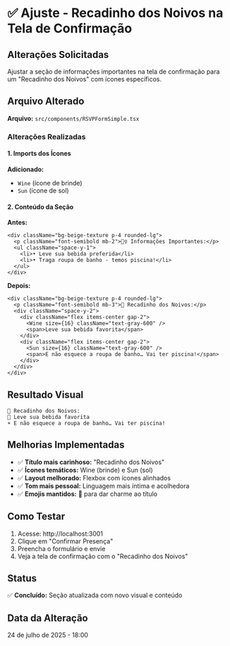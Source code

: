 # ✅ Ajuste - Recadinho dos Noivos na Tela de Confirmação

## Alterações Solicitadas
Ajustar a seção de informações importantes na tela de confirmação para um "Recadinho dos Noivos" com ícones específicos.

## Arquivo Alterado
**Arquivo:** `src/components/RSVPFormSimple.tsx`

### Alterações Realizadas

#### 1. Imports dos Ícones
**Adicionado:**
- `Wine` (ícone de brinde)
- `Sun` (ícone de sol)

#### 2. Conteúdo da Seção
**Antes:**
```tsx
<div className="bg-beige-texture p-4 rounded-lg">
  <p className="font-semibold mb-2">🏊‍♀️ Informações Importantes:</p>
  <ul className="space-y-1">
    <li>• Leve sua bebida preferida</li>
    <li>• Traga roupa de banho - temos piscina!</li>
  </ul>
</div>
```

**Depois:**
```tsx
<div className="bg-beige-texture p-4 rounded-lg">
  <p className="font-semibold mb-3">💌 Recadinho dos Noivos:</p>
  <div className="space-y-2">
    <div className="flex items-center gap-2">
      <Wine size={16} className="text-gray-600" />
      <span>Leve sua bebida favorita</span>
    </div>
    <div className="flex items-center gap-2">
      <Sun size={16} className="text-gray-600" />
      <span>E não esquece a roupa de banho… Vai ter piscina!</span>
    </div>
  </div>
</div>
```

## Resultado Visual
```
💌 Recadinho dos Noivos:
🍷 Leve sua bebida favorita
☀️ E não esquece a roupa de banho… Vai ter piscina!
```

## Melhorias Implementadas
- ✅ **Título mais carinhoso:** "Recadinho dos Noivos"
- ✅ **Ícones temáticos:** Wine (brinde) e Sun (sol)
- ✅ **Layout melhorado:** Flexbox com ícones alinhados
- ✅ **Tom mais pessoal:** Linguagem mais íntima e acolhedora
- ✅ **Emojis mantidos:** 💌 para dar charme ao título

## Como Testar
1. Acesse: http://localhost:3001
2. Clique em "Confirmar Presença"
3. Preencha o formulário e envie
4. Veja a tela de confirmação com o "Recadinho dos Noivos"

## Status
✅ **Concluído:** Seção atualizada com novo visual e conteúdo

## Data da Alteração
24 de julho de 2025 - 18:00
